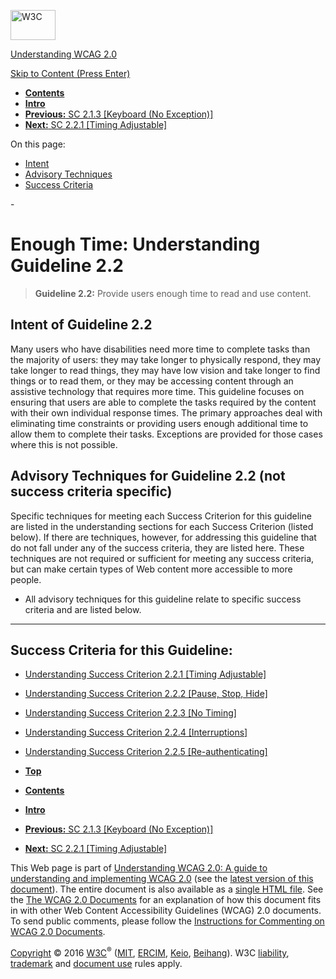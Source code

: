 [<img src="https://www.w3.org/StyleSheets/TR/2016/logos/W3C" alt="W3C" width="72" height="48" />](http://www.w3.org/)

[Understanding WCAG 2.0](Overview.html)

[Skip to Content (Press Enter)](#maincontent)

<span id="top"></span>

-   **[Contents](Overview.html#contents "Table of Contents")**
-   **[Intro](intro.html "Introduction to Understanding WCAG 2.0")**
-   [**Previous:** SC 2.1.3 \[Keyboard (No Exception)\]](keyboard-operation-all-funcs.html "Understanding SC  2.1.3 [Keyboard (No Exception)]")
-   [**Next:** SC 2.2.1 \[Timing Adjustable\]](time-limits-required-behaviors.html "Understanding SC  2.2.1 [Timing Adjustable]")

On this page:

-   [Intent](#time-limits)
-   [Advisory Techniques](#time-limits)
-   [Success Criteria](#time-limits-sc)

<span id="maincontent">-</span>

<span id="time-limits"></span> **Enough Time**<span class="screenreader">:</span> Understanding Guideline 2.2
=============================================================================================================

> **Guideline 2.2:** Provide users enough time to read and use content.

<span id="time-limits-intent"></span> Intent of Guideline 2.2
-------------------------------------------------------------

Many users who have disabilities need more time to complete tasks than the majority of users: they may take longer to physically respond, they may take longer to read things, they may have low vision and take longer to find things or to read them, or they may be accessing content through an assistive technology that requires more time. This guideline focuses on ensuring that users are able to complete the tasks required by the content with their own individual response times. The primary approaches deal with eliminating time constraints or providing users enough additional time to allow them to complete their tasks. Exceptions are provided for those cases where this is not possible.

<span id="time-limits-advisory"></span> Advisory Techniques for Guideline 2.2 (not success criteria specific)
-------------------------------------------------------------------------------------------------------------

Specific techniques for meeting each Success Criterion for this guideline are listed in the understanding sections for each Success Criterion (listed below). If there are techniques, however, for addressing this guideline that do not fall under any of the success criteria, they are listed here. These techniques are not required or sufficient for meeting any success criteria, but can make certain types of Web content more accessible to more people.

-   All advisory techniques for this guideline relate to specific success criteria and are listed below.

------------------------------------------------------------------------

Success Criteria for this Guideline:
------------------------------------

-   [Understanding Success Criterion 2.2.1 \[Timing Adjustable\]](time-limits-required-behaviors.html)
-   [Understanding Success Criterion 2.2.2 \[Pause, Stop, Hide\]](time-limits-pause.html)
-   [Understanding Success Criterion 2.2.3 \[No Timing\]](time-limits-no-exceptions.html)
-   [Understanding Success Criterion 2.2.4 \[Interruptions\]](time-limits-postponed.html)
-   [Understanding Success Criterion 2.2.5 \[Re-authenticating\]](time-limits-server-timeout.html)

-   **[Top](#top)**
-   **[Contents](Overview.html#contents "Table of Contents")**
-   **[Intro](intro.html "Introduction to Understanding WCAG 2.0")**
-   [**Previous:** SC 2.1.3 \[Keyboard (No Exception)\]](keyboard-operation-all-funcs.html "Understanding SC  2.1.3 [Keyboard (No Exception)]")
-   [**Next:** SC 2.2.1 \[Timing Adjustable\]](time-limits-required-behaviors.html "Understanding SC  2.2.1 [Timing Adjustable]")

This Web page is part of [Understanding WCAG 2.0: A guide to understanding and implementing WCAG 2.0](Overview.html) (see the [latest version of this document](http://www.w3.org/TR/UNDERSTANDING-WCAG20/time-limits.html)). The entire document is also available as a [single HTML file](complete.html). See the [The WCAG 2.0 Documents](http://www.w3.org/WAI/intro/wcag20) for an explanation of how this document fits in with other Web Content Accessibility Guidelines (WCAG) 2.0 documents. To send public comments, please follow the [Instructions for Commenting on WCAG 2.0 Documents](http://www.w3.org/WAI/WCAG20/comments/).

[Copyright](http://www.w3.org/Consortium/Legal/ipr-notice#Copyright) © 2016 [W3C](http://www.w3.org/)<sup>®</sup> ([MIT](http://www.csail.mit.edu/), [ERCIM](http://www.ercim.eu/), [Keio](http://www.keio.ac.jp/), [Beihang](http://ev.buaa.edu.cn/)). W3C [liability](http://www.w3.org/Consortium/Legal/ipr-notice#Legal_Disclaimer), [trademark](http://www.w3.org/Consortium/Legal/ipr-notice#W3C_Trademarks) and [document use](http://www.w3.org/Consortium/Legal/copyright-documents) rules apply.
